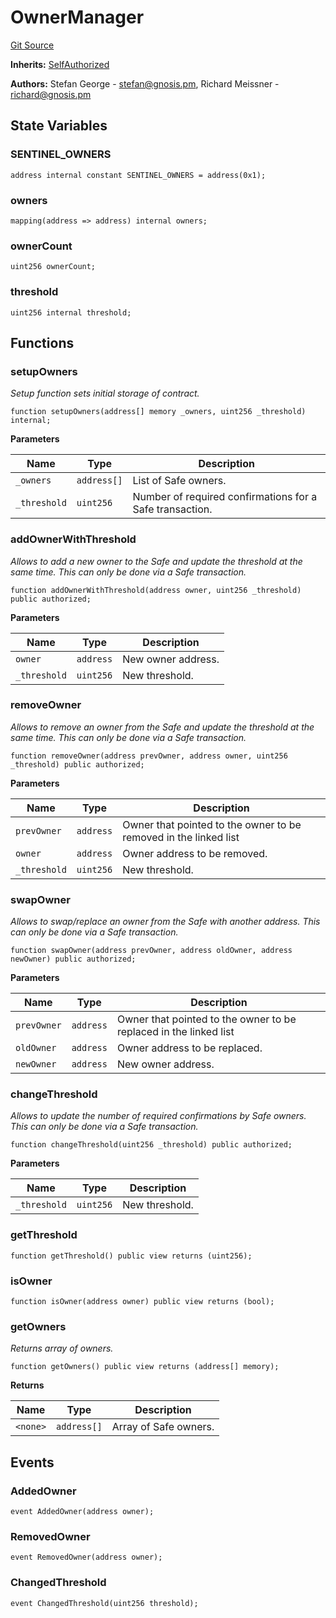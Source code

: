 # OwnerManager
[Git Source](https://github.com/TOKnetwork/contracts/blob/155f729fd8db0676297384375468d4d45b8aa44e/contracts/common/gnosis/GnosisSafe.sol)

**Inherits:**
[SelfAuthorized](/contracts/common/gnosis/GnosisSafe.sol/contract.SelfAuthorized.md)

**Authors:**
Stefan George - <stefan@gnosis.pm>, Richard Meissner - <richard@gnosis.pm>


## State Variables
### SENTINEL_OWNERS

```solidity
address internal constant SENTINEL_OWNERS = address(0x1);
```


### owners

```solidity
mapping(address => address) internal owners;
```


### ownerCount

```solidity
uint256 ownerCount;
```


### threshold

```solidity
uint256 internal threshold;
```


## Functions
### setupOwners

*Setup function sets initial storage of contract.*


```solidity
function setupOwners(address[] memory _owners, uint256 _threshold) internal;
```
**Parameters**

|Name|Type|Description|
|----|----|-----------|
|`_owners`|`address[]`|List of Safe owners.|
|`_threshold`|`uint256`|Number of required confirmations for a Safe transaction.|


### addOwnerWithThreshold

*Allows to add a new owner to the Safe and update the threshold at the same time.
This can only be done via a Safe transaction.*


```solidity
function addOwnerWithThreshold(address owner, uint256 _threshold) public authorized;
```
**Parameters**

|Name|Type|Description|
|----|----|-----------|
|`owner`|`address`|New owner address.|
|`_threshold`|`uint256`|New threshold.|


### removeOwner

*Allows to remove an owner from the Safe and update the threshold at the same time.
This can only be done via a Safe transaction.*


```solidity
function removeOwner(address prevOwner, address owner, uint256 _threshold) public authorized;
```
**Parameters**

|Name|Type|Description|
|----|----|-----------|
|`prevOwner`|`address`|Owner that pointed to the owner to be removed in the linked list|
|`owner`|`address`|Owner address to be removed.|
|`_threshold`|`uint256`|New threshold.|


### swapOwner

*Allows to swap/replace an owner from the Safe with another address.
This can only be done via a Safe transaction.*


```solidity
function swapOwner(address prevOwner, address oldOwner, address newOwner) public authorized;
```
**Parameters**

|Name|Type|Description|
|----|----|-----------|
|`prevOwner`|`address`|Owner that pointed to the owner to be replaced in the linked list|
|`oldOwner`|`address`|Owner address to be replaced.|
|`newOwner`|`address`|New owner address.|


### changeThreshold

*Allows to update the number of required confirmations by Safe owners.
This can only be done via a Safe transaction.*


```solidity
function changeThreshold(uint256 _threshold) public authorized;
```
**Parameters**

|Name|Type|Description|
|----|----|-----------|
|`_threshold`|`uint256`|New threshold.|


### getThreshold


```solidity
function getThreshold() public view returns (uint256);
```

### isOwner


```solidity
function isOwner(address owner) public view returns (bool);
```

### getOwners

*Returns array of owners.*


```solidity
function getOwners() public view returns (address[] memory);
```
**Returns**

|Name|Type|Description|
|----|----|-----------|
|`<none>`|`address[]`|Array of Safe owners.|


## Events
### AddedOwner

```solidity
event AddedOwner(address owner);
```

### RemovedOwner

```solidity
event RemovedOwner(address owner);
```

### ChangedThreshold

```solidity
event ChangedThreshold(uint256 threshold);
```


